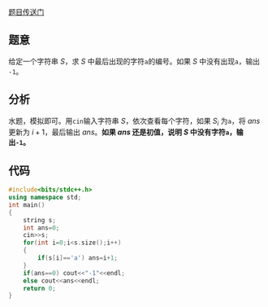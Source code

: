[题目传送门](https://www.luogu.com.cn/problem/AT_abc276_a)
## 题意
给定一个字符串 $S$，求 $S$ 中最后出现的字符`a`的编号。如果 $S$ 中没有出现`a`，输出 `-1`。

## 分析
水题，模拟即可。用`cin`输入字符串 $S$，依次查看每个字符，如果 $S_i$ 为`a`，将 $ans$ 更新为 $i+1$，最后输出 $ans$。**如果 $ans$ 还是初值，说明 $S$ 中没有字符`a`，输出`-1`。**

## 代码
```cpp
#include<bits/stdc++.h>
using namespace std;
int main()
{
	string s;
	int ans=0;
	cin>>s;
	for(int i=0;i<s.size();i++)
	{
		if(s[i]=='a') ans=i+1;
	}
	if(ans==0) cout<<"-1"<<endl;
	else cout<<ans<<endl;
	return 0;
}
```
